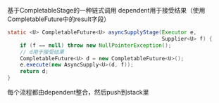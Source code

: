基于CompletableStage的一种链式调用
dependent用于接受结果（使用CompletableFuture中的result字段）

```java
static <U> CompletableFuture<U> asyncSupplyStage(Executor e,
                                                 Supplier<U> f) {
    if (f == null) throw new NullPointerException();
    // d用于接受结果
    CompletableFuture<U> d = new CompletableFuture<U>();
    e.execute(new AsyncSupply<U>(d, f));
    return d;
}
```

每个流程都由dependent整合，然后push到stack里